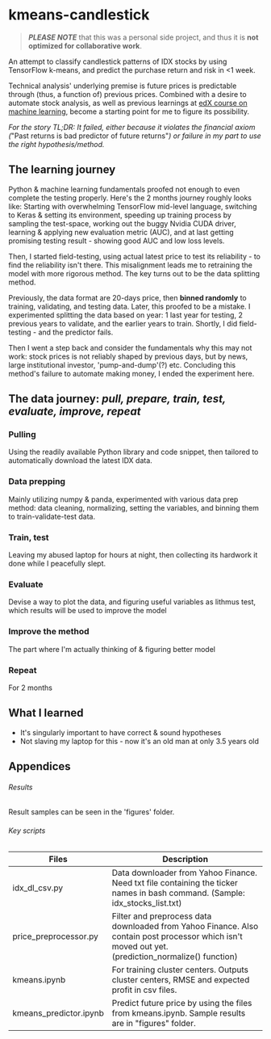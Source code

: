 # kmeans-candlestick

> **_PLEASE NOTE_** that this was a personal side project, and thus it is **not optimized for collaborative work**.

An attempt to classify candlestick patterns of IDX stocks by using TensorFlow k-means, and predict the purchase return and risk in &lt;1 week. 

Technical analysis' underlying premise is future prices is predictable through (thus, a function of) previous prices. Combined with a desire to automate stock analysis, as well as previous learnings at [edX course on machine learning](https://courses.edx.org/courses/course-v1:ColumbiaX+CSMM.101x+3T2018/course/), become a starting point for me to figure its possibility. 

*For the story TL;DR: It failed, either because it violates the financial axiom (*"Past returns is bad predictor of future returns"*) or failure in my part to use the right hypothesis/method.*

## The learning journey
Python & machine learning fundamentals proofed not enough to even complete the testing properly. Here's the 2 months journey roughly looks like: Starting with overwhelming TensorFlow mid-level language, switching to Keras & setting its environment, speeding up training process by sampling the test-space, working out the buggy Nvidia CUDA driver, learning & applying new evaluation metric (AUC), and at last getting promising testing result - showing good AUC and low loss levels.

Then, I started field-testing, using actual latest price to test its reliability - to find the reliability isn't there. This misalignment leads me to retraining the model with more rigorous method. The key turns out to be the data splitting method. 

Previously, the data format are 20-days price, then **binned randomly** to training, validating, and testing data. Later, this proofed to be a mistake. I experimented splitting the data based on year: 1 last year for testing, 2 previous years to validate, and the earlier years to train. Shortly, I did field-testing - and the predictor fails.

Then I went a step back and consider the fundamentals why this may not work: stock prices is not reliably shaped by previous days, but by news, large institutional investor, 'pump-and-dump'(?) etc. Concluding this method's failure to automate making money, I ended the experiment here.

## The data journey: *pull, prepare, train, test, evaluate, improve, repeat*
### Pulling
Using the readily available Python library and code snippet, then tailored to automatically download the latest IDX data.
### Data prepping
Mainly utilizing numpy & panda, experimented with various data prep method: data cleaning, normalizing, setting the variables, and binning them to train-validate-test data.
### Train, test
Leaving my abused laptop for hours at night, then collecting its hardwork it done while I peacefully slept.
### Evaluate
Devise a way to plot the data, and figuring useful variables as lithmus test, which results will be used to improve the model
### Improve the method
The part where I'm actually thinking of & figuring better model
### Repeat
For 2 months

## What I learned
* It's singularly important to have correct & sound hypotheses
* Not slaving my laptop for this - now it's an old man at only 3.5 years old


## Appendices

###### Results
Result samples can be seen in the 'figures' folder.

###### Key scripts
|Files|Description|
|---|---|
|idx_dl_csv.py|Data downloader from Yahoo Finance. Need txt file containing the ticker names in bash command. (Sample: idx_stocks_list.txt)|
|price_preprocessor.py|Filter and preprocess data downloaded from Yahoo Finance. Also contain post processor which isn't moved out yet. (prediction_normalize() function)|
|kmeans.ipynb|For training cluster centers. Outputs cluster centers, RMSE and expected profit in csv files.|
|kmeans_predictor.ipynb|Predict future price by using the files from kmeans.ipynb. Sample results are in "figures" folder.|
